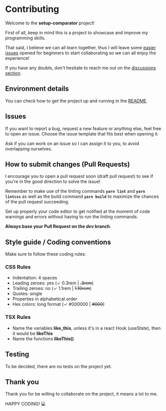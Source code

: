 # Contributing

Welcome to the **setup-comparator** project!

First of all, keep in mind this is a project to showcase and improve my programming skills.

That said, I believe we can all learn together, thus I will leave some [easier issues] opened for beginners to start collaborating so we can all enjoy the experience!

If you have any doubts, don't hesitate to reach me out on the [discussions section].

## Environment details

You can check how to get the project up and running in the [README](README.md#how-to-use).

## Issues

If you want to report a bug, request a new feature or anything else, feel free to open an issue. Choose the issue template that fits best when opening it.

Ask if you can work on an issue so I can assign it to you, to avoid overlapping ourselves.

## How to submit changes (Pull Requests)

I encourage you to open a pull request soon (draft pull request) to see if you're in the good direction to solve the issue!

Remember to make use of the linting commands **`yarn lint`** and **`yarn lintcss`** as well as the build command **`yarn build`** to maximize the chances of the pull request succeeding.

Set up properly your code editor to get notified at the moment of code warnings and errors without having to run the linting commands.

**Always base your Pull Request on the *dev* branch**.

## Style guide / Coding conventions

Make sure to follow these coding rules:

### CSS Rules

- Indentation: 4 spaces
- Leading zeroes: yes (✓ 0.3rem | ~~.3rem~~)
- Trailing zeroes: no (✓ 1.1rem | ~~1.10rem~~)
- Quotes: single
- Properties in alphabetical order
- Hex colors: long format (✓ #000000 | ~~#000~~)

### TSX Rules

- Name the variables **like_this**, unless it's in a react Hook (useState), then it would be **likeThis**
- Name the functions **likeThis()**

## Testing

To be decided, there are no tests on the project yet.

## Thank you

Thank you for be willing to collaborate on the project, it means a lot to me.

HAPPY CODING! 💻

[easier issues]: https://github.com/Sergih28/setup-comparator/issues?q=is%3Aopen+is%3Aissue+label%3A%22good+first+issue%22
[discussions section]: https://github.com/Sergih28/setup-comparator/discussions
